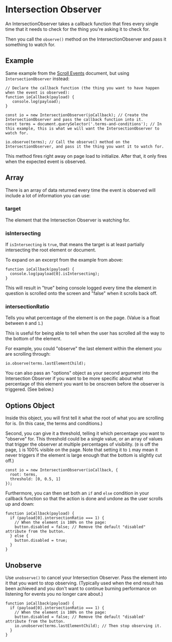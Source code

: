 # Intersection Observer

An IntersectionObserver takes a callback function that fires every single time that it needs to check for the thing you're asking it to check for.

Then you call the `observe()` method on the IntersectionObserver and pass it something to watch for.


## Example

Same example from the [Scroll Events](https://github.com/toddcf/code-snippets/blob/master/javascript/events/scroll-events.md) document, but using `IntersectionObserver` instead:

```
// Declare the callback function (the thing you want to have happen when the event is observed):
function ioCallback(payload) {
   console.log(payload);
}

const io = new IntersectionObserver(ioCallback); // Create the IntersectionObserver and pass the callback function into it.
const terms = document.querySelector('.terms-and-conditions'); // In this example, this is what we will want the IntersectionObserver to watch for.

io.observe(terms); // Call the observe() method on the IntersectionObserver, and pass it the thing you want it to watch for.
```

This method fires right away on page load to initialize.  After that, it only fires when the expected event is observed.


## Array

There is an array of data returned every time the event is observed will include a lot of information you can use:


### target

The element that the Intersection Observer is watching for.


### isIntersecting

If `isIntersecting` is `true`, that means the target is at least partially intersecting the root element or document.

To expand on an excerpt from the example from above:

```
function ioCallback(payload) {
  console.log(payload[0].isIntersecting);
}
```

This will result in "true" being console logged every time the element in question is scrolled onto the screen and "false" when it scrolls back off.


### intersectionRatio

Tells you what percentage of the element is on the page.  (Value is a float between `0` and `1`.)

This is useful for being able to tell when the user has scrolled all the way to the bottom of the element.

For example, you could "observe" the last element within the element you are scrolling through:

```
io.observe(terms.lastElementChild);
```

You can also pass an "options" object as your second argument into the Intersection Observer if you want to be more specific about what percentage of this element you want to be onscreen before the observer is triggered.  (See below.)


## Options Object

Inside this object, you will first tell it what the root of what you are scrolling for is.  (In this case, the terms and conditions.)

Second, you can give it a threshold, telling it which percentage you want to "observe" for.  This threshold could be a single value, or an array of values that trigger the observer at multiple percentages of visibility.  (`0` is off the page, `1` is 100% visible on the page.  Note that setting it to `1` may mean it never triggers if the element is large enough that the bottom is slightly cut off.)

```
const io = new IntersectionObserver(ioCallback, {
  root: terms,
  threshold: [0, 0.5, 1]
});
```


Furthermore, you can then set both an `if` and `else` condition in your callback function so that the action is done and undone as the user scrolls up and down:

```
function ioCallback(payload) {
  if (payload[0].intersectionRatio === 1) {
    // When the element is 100% on the page:
    button.disabled = false; // Remove the default "disabled" attribute from the button.
  } else {
    button.disabled = true;
  }
}
```


## Unobserve

Use `unobserve()` to cancel your Intersection Observer.  Pass the element into it that you want to stop observing.  (Typically used when the end result has been achieved and you don't want to continue burning performance on listening for events you no longer care about.)

```
function ioCallback(payload) {
  if (payload[0].intersectionRatio === 1) {
    // When the element is 100% on the page:
    button.disabled = false; // Remove the default "disabled' attribute from the button.
    io.unobserve(terms.lastElementChild); // Then stop observing it.
  }
}
```